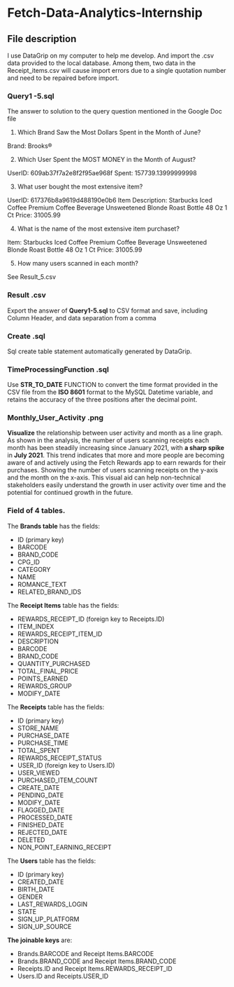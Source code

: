 # Fetch-Data-Analytics-Internship
## File description
I use DataGrip on my computer to help me develop. And import the .csv data provided to the local database. Among them, two data in the Receipt_items.csv will cause import errors due to a single quotation number and need to be repaired before import.
### Query1 -5.sql
The answer to solution to the query question mentioned in the Google Doc file
1. Which Brand Saw the Most Dollars Spent in the Month of June?

  Brand: Brooks®
  
2. Which User Spent the MOST MONEY in the Month of August?

  UserID: 609ab37f7a2e8f2f95ae968f
  Spent: 157739.13999999998
  
3. What user bought the most extensive item?

  UserID: 617376b8a9619d488190e0b6
  Item Description: Starbucks Iced Coffee Premium Coffee Beverage Unsweetened Blonde Roast Bottle 48 Oz 1 Ct
  Price: 31005.99
  
4. What is the name of the most extensive item purchaset?

  Item: Starbucks Iced Coffee Premium Coffee Beverage Unsweetened Blonde Roast Bottle 48 Oz 1 Ct
  Price: 31005.99
  
5. How many users scanned in each month?

  See Result_5.csv
  
### Result .csv
Export the answer of **Query1-5.sql** to CSV format and save, including Column Header, and data separation from a comma
### Create .sql
Sql create table statement automatically generated by DataGrip.
### TimeProcessingFunction .sql
Use **STR_TO_DATE** FUNCTION to convert the time format provided in the CSV file from the **ISO 8601** format to the MySQL Datetime variable, and retains the accuracy of the three positions after the decimal point.
### Monthly_User_Activity .png
**Visualize** the relationship between user activity and month as a line graph. 
As shown in the analysis, the number of users scanning receipts each month has been steadily increasing since January 2021, with **a sharp spike** in **July 2021**. This trend indicates that more and more people are becoming aware of and actively using the Fetch Rewards app to earn rewards for their purchases.
Showing the number of users scanning receipts on the y-axis and the month on the x-axis. This visual aid can help non-technical stakeholders easily understand the growth in user activity over time and the potential for continued growth in the future.

### Field of 4 tables.
The **Brands table** has the fields:
-   ID (primary key)
-   BARCODE
-   BRAND_CODE
-   CPG_ID
-   CATEGORY
-   NAME
-   ROMANCE_TEXT
-   RELATED_BRAND_IDS

The **Receipt Items** table has the fields:
-   REWARDS_RECEIPT_ID (foreign key to Receipts.ID)
-   ITEM_INDEX
-   REWARDS_RECEIPT_ITEM_ID
-   DESCRIPTION
-   BARCODE
-   BRAND_CODE
-   QUANTITY_PURCHASED
-   TOTAL_FINAL_PRICE
-   POINTS_EARNED
-   REWARDS_GROUP
-   MODIFY_DATE

The **Receipts** table has the fields:
-   ID (primary key)
-   STORE_NAME
-   PURCHASE_DATE
-   PURCHASE_TIME
-   TOTAL_SPENT
-   REWARDS_RECEIPT_STATUS
-   USER_ID (foreign key to Users.ID)
-   USER_VIEWED
-   PURCHASED_ITEM_COUNT
-   CREATE_DATE
-   PENDING_DATE
-   MODIFY_DATE
-   FLAGGED_DATE
-   PROCESSED_DATE
-   FINISHED_DATE
-   REJECTED_DATE
-   DELETED
-   NON_POINT_EARNING_RECEIPT

The **Users** table has the fields:
-   ID (primary key)
-   CREATED_DATE
-   BIRTH_DATE
-   GENDER
-   LAST_REWARDS_LOGIN
-   STATE
-   SIGN_UP_PLATFORM
-   SIGN_UP_SOURCE

**The joinable keys** are:
-   Brands.BARCODE and Receipt Items.BARCODE
-   Brands.BRAND_CODE and Receipt Items.BRAND_CODE
-   Receipts.ID and Receipt Items.REWARDS_RECEIPT_ID
-   Users.ID and Receipts.USER_ID
